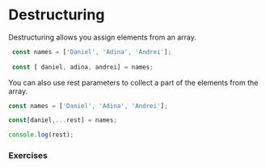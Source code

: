 # Destructuring

Destructuring allows you assign elements from an array.

```javascript
 const names = ['Daniel', 'Adina', 'Andrei'];
 
 const [ daniel, adina, andrei] = names;
```

You can also use rest parameters to collect a part of the elements from the array.

```javascript
const names = ['Daniel', 'Adina', 'Andrei'];

const[daniel,...rest] = names;

console.log(rest);
```

### Exercises
